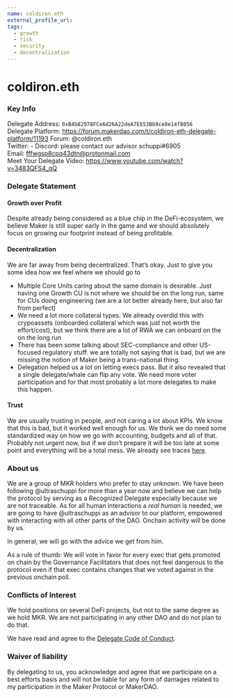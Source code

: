 ```yaml
---
name: coldiron.eth
external_profile_url:
tags:
  - growth
  - risk
  - security
  - decentralization
---
```


# coldiron.eth

### Key Info

Delegate Address: `0xB4b82978FCe6d26A22deA7E653Bb9ce8e14f8056`  
Delegate Platform: https://forum.makerdao.com/t/coldiron-eth-delegate-platform/11193
Forum: @coldiron.eth   
Twitter: -
Discord: please contact our advisor schuppi#6905  
Email: fffwgsp8cpq43dtn@protonmail.com  
Meet Your Delegate Video: https://www.youtube.com/watch?v=3483QFS4_qQ 


### Delegate Statement
#### Growth over Profit

Despite already being considered as a blue chip in the DeFi-ecosystem, we believe Maker is still super early in the game and we should absolutely focus on growing our footprint instead of being profitable.

#### Decentralization
We are far away from being decentralized. That’s okay. Just to give you some idea how we feel where we should go to

* Multiple Core Units caring about the same domain is desirable. Just having one Growth CU is not where we should be on the long run, same for CUs doing engineering (we are a lot better already here, but also far from perfect)
* We need a lot more collateral types. We already overdid this with crypoassets (onboarded collateral which was just not worth the effort/cost), but we think there are a lot of RWA we can onboard on the on the long run
* There has been some talking about SEC-compliance and other US-focused regulatory stuff. we are totally not saying that is bad, but we are missing the notion of Maker being a trans-national thing. 
* Delegation helped us a lot on letting execs pass. But it also revealed that a single delegate/whale can flip any vote. We need more voter participation and for that most probably a lot more delegates to make this happen.

#### Trust
We are usually trusting in people, and not caring a lot about KPIs. We know that this is bad, but it worked well enough for us. We think we do need some standardized way on how we go with accounting, budgets and all of that. Probably not urgent now, but if we don’t prepare it will be too late at some point and everything will be a total mess. We already see traces [here](https://forum.makerdao.com/t/flip-flop-flap-delegate-llc-platform/9106/31).

### About us

We are a group of MKR holders who prefer to stay unknown. We have been following @ultraschuppi for more than a year now and believe we can help the protocol by serving as a Recognized Delegate especially because we are not traceable. As for all human interactions a _real human_ is needed, we are going to have @ultraschuppi as an advisor to our platform, empowered with interacting with all other parts of the DAO. Onchain activity will be done by us.

In general, we will go with the advice we get from him.

As a rule of thumb: We will vote in favor for every exec that gets promoted on chain by the Governance Facilitators that does not feel dangerous to the protocol even if that exec contains changes that we voted against in the previous onchain poll. 

### Conflicts of Interest

We hold positions on several DeFi projects, but not to the same degree as we hold MKR. We are not participating in any other DAO and do not plan to do that.

We have read and agree to the [Delegate Code of Conduct](https://forum.makerdao.com/t/recognised-delegate-code-of-conduct/9384).

### Waiver of liability

By delegating to us, you acknowledge and agree that we participate on a best efforts basis and will not be liable for any form of damages related to my participation in the Maker Protocol or MakerDAO.
